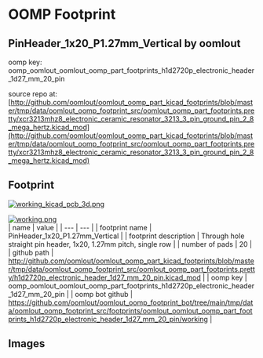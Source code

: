 # OOMP Footprint  
## PinHeader_1x20_P1.27mm_Vertical  by oomlout  
  
oomp key: oomp_oomlout_oomlout_oomp_part_footprints_h1d2720p_electronic_header_1d27_mm_20_pin  
  
source repo at: [http://github.com/oomlout/oomlout_oomp_part_kicad_footprints/blob/master/tmp/data/oomlout_oomp_footprint_src/oomlout_oomp_part_footprints.pretty/xcr3213mhz8_electronic_ceramic_resonator_3213_3_pin_ground_pin_2_8_mega_hertz.kicad_mod](http://github.com/oomlout/oomlout_oomp_part_kicad_footprints/blob/master/tmp/data/oomlout_oomp_footprint_src/oomlout_oomp_part_footprints.pretty/xcr3213mhz8_electronic_ceramic_resonator_3213_3_pin_ground_pin_2_8_mega_hertz.kicad_mod)  
## Footprint  
  
[![working_kicad_pcb_3d.png](working_kicad_pcb_3d_600.png)](working_kicad_pcb_3d.png)  
  
[![working.png](working_600.png)](working.png)  
| name | value | 
| --- | --- | 
| footprint name | PinHeader_1x20_P1.27mm_Vertical | 
| footprint description | Through hole straight pin header, 1x20, 1.27mm pitch, single row | 
| number of pads | 20 | 
| github path | http://github.com/oomlout/oomlout_oomp_part_kicad_footprints/blob/master/tmp/data/oomlout_oomp_footprint_src/oomlout_oomp_part_footprints.pretty/h1d2720p_electronic_header_1d27_mm_20_pin.kicad_mod | 
| oomp key | oomp_oomlout_oomlout_oomp_part_footprints_h1d2720p_electronic_header_1d27_mm_20_pin | 
| oomp bot github | https://github.com/oomlout/oomlout_oomp_footprint_bot/tree/main/tmp/data/oomlout_oomp_footprint_src/footprints/oomlout_oomlout_oomp_part_footprints_h1d2720p_electronic_header_1d27_mm_20_pin/working | 
## Images  
